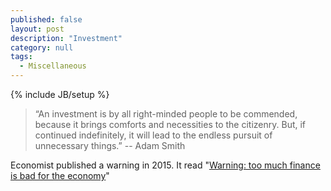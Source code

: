 ```yaml
---
published: false 
layout: post
description: "Investment"
category: null
tags: 
  - Miscellaneous
---
```

{% include JB/setup %}
<p></p>


>“An investment is by all right-minded people to be commended, because it brings comforts and necessities to the citizenry. But, if continued indefinitely, it will lead to the endless pursuit of unnecessary things.” -- Adam Smith

Economist published a warning in 2015. It read "[Warning: too much finance is bad for the economy](https://www.economist.com/blogs/buttonwood/2015/02/finance-sector-and-growth)"
